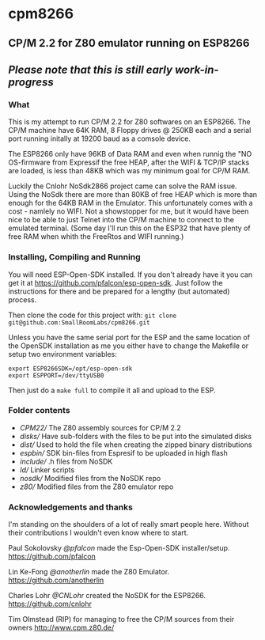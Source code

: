 # cpm8266

## CP/M 2.2 for Z80 emulator running on ESP8266

## _Please note that this is still early work-in-progress_

### What

This is my attempt to run CP/M 2.2 for Z80 softwares on an ESP8266.
The CP/M machine have 64K RAM, 8 Floppy drives @ 250KB each and a serial
port running initally at 19200 baud as a comsole device.

The ESP8266 only have 96KB of Data RAM and even when runnig the "NO
OS-firmware from Expressif the free HEAP, after the WIFI & TCP/IP stacks are
loaded, is less than 48KB which was my minimum goal for CP/M RAM.

Luckily the Cnlohr NoSdk2866 project came can solve the RAM issue. Using the
NoSdk there are more than 80KB of free HEAP which is more than enough for
the 64KB RAM in the Emulator.  This unfortunately comes with a cost -
namlely no WIFI.  Not a showstopper for me, but it would have been nice to
be able to just Telnet into the CP/M machine to connect to the emulated
terminal. (Some day I'll run this on the ESP32 that have plenty of free RAM
when whith the FreeRtos and WIFI running.)

### Installing, Compiling and Running

You will need ESP-Open-SDK installed. If you don't already have it you can
get it at https://github.com/pfalcon/esp-open-sdk. Just follow the
instructions for there and be prepared for a lengthy (but automated)
process.

Then clone the code for this project with:
```git clone git@github.com:SmallRoomLabs/cpm8266.git```

Unless you have the same serial port for the ESP and the same location of
the OpenSDK installation as me you either have to change the Makefile or
setup two environment variables:
```
export ESP8266SDK=/opt/esp-open-sdk
export ESPPORT=/dev/ttyUSB0
```
Then just do a `make full` to compile it all and upload to the ESP.

### Folder contents
- *CPM22/* The Z80 assembly sources for CP/M 2.2
- *disks/* Have sub-folders with the files to be put into the simulated disks
- *dist/* Used to hold the file when creating the zipped binary distributions
- *espbin/* SDK bin-files from Espresif to be uploaded in high flash 
- *include/* .h files from NoSDK
- *ld/* Linker scripts
- *nosdk/* Modified files from the NoSDK repo
- *z80/* Modified files from the Z80 emulator repo 



### Acknowledgements and thanks
I'm standing on the shoulders of a lot of really smart people here. Without
their contributions I wouldn't even know where to start.

Paul Sokolovsky _@pfalcon_ made the Esp-Open-SDK installer/setup. https://github.com/pfalcon

Lin Ke-Fong _@anotherlin_ made the Z80 Emulator. https://github.com/anotherlin

Charles Lohr _@CNLohr_ created the NoSDK for the ESP8266. https://github.com/cnlohr

Tim Olmstead (RIP) for managing to free the CP/M sources from their owners http://www.cpm.z80.de/ 
